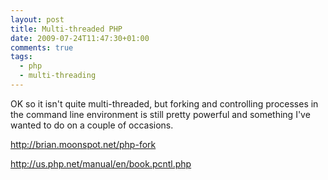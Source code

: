 ```yaml
---
layout: post
title: Multi-threaded PHP
date: 2009-07-24T11:47:30+01:00
comments: true
tags:
  - php
  - multi-threading
---
```


OK so it isn't quite multi-threaded, but forking and controlling processes in the command line environment is still pretty powerful and something I've wanted to do on a couple of occasions.

<!--more-->

http://brian.moonspot.net/php-fork

http://us.php.net/manual/en/book.pcntl.php

